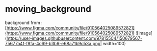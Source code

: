 # moving_background
background from : [https://www.figma.com/community/file/910564025089572821](https://www.figma.com/community/file/910564025089572821)
![image](https://user-images.githubusercontent.com/97815504/150679567-75677a4f-f8fa-4c69-b3b6-e68a71b9d53a.png| width=100)
